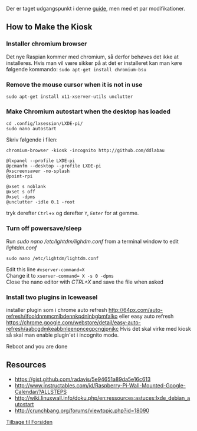 Der er taget udgangspunkt i denne [guide](https://medium.com/stories-from-upstatement/how-to-build-a-web-kiosk-with-a-raspberry-pi-some-cables-and-a-tv-3dc2724acaa1 "raspberry pi kiosk mode"), men med et par modifikationer.

## How to Make the Kiosk

### Installer chromium browser
Det nye Raspian kommer med chromium, så derfor behøves det ikke at installeres.
Hvis man vil være sikker på at det er installeret kan man køre følgende kommando: `sudo apt-get install chromium-bsu`

### Remove the mouse cursor when it is not in use
`sudo apt-get install x11-xserver-utils unclutter`

### Make Chromium autostart when the desktop has loaded
```
cd .config/lxsession/LXDE-pi/
sudo nano autostart
```
Skriv følgende i filen:
```
chromium-browser -kiosk -incognito http://github.com/ddlabau

@lxpanel --profile LXDE-pi
@pcmanfm --desktop --profile LXDE-pi
@xscreensaver -no-splash
@point-rpi

@xset s noblank
@xset s off
@xset -dpms
@unclutter -idle 0.1 -root
```
tryk derefter `Ctrl`+`x` og derefter `Y`, `Enter` for at gemme.

### Turn off powersave/sleep

Run *sudo nano /etc/lghtdm/lighdm.conf* from a terminal window to edit *lightdm.conf*
```
sudo nano /etc/lightdm/lightdm.conf
```
Edit this line `#xserver-command=X`  
Change it to `xserver-command= X -s 0 -dpms`  
Close the nano editor with *CTRL+X* and save the file when asked



### Install two plugins in Iceweasel
installer plugin som i chrome
auto refresh
http://64px.com/auto-refresh/ifooldnmmcmlbdennkpdnlnbgbmfalko
eller easy auto refresh
https://chrome.google.com/webstore/detail/easy-auto-refresh/aabcgdmkeabbnleenpncegpcngjpnjkc
Hvis det skal virke med kiosk så skal man enable plugin'et i incognito mode.


Reboot and you are done

## Resources
- https://gist.github.com/radavis/5e94651a89da5e16c613
- http://www.instructables.com/id/Raspberry-Pi-Wall-Mounted-Google-Calendar/?ALLSTEPS
- http://wiki.linuxwall.info/doku.php/en:ressources:astuces:lxde_debian_autostart
- http://crunchbang.org/forums/viewtopic.php?id=18090


[Tilbage til Forsiden](https://github.com/DDlabAU/raspberry-pi/tree/Omstrukturering)

